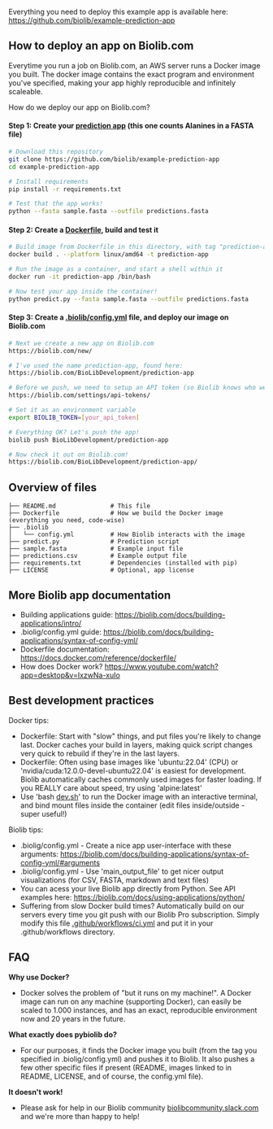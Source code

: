 Everything you need to deploy this example app is available here: https://github.com/biolib/example-prediction-app

## How to deploy an app on Biolib.com

Everytime you run a job on Biolib.com, an AWS server runs a Docker image you built. The docker image contains the exact program and environment you've specified, making your app highly reproducible and infinitely scaleable.

How do we deploy our app on Biolib.com?

#### Step 1: Create your [prediction app](https://github.com/biolib/example-prediction-app/blob/main/predict.py) (this one counts Alanines in a FASTA file)

```bash
# Download this repository
git clone https://github.com/biolib/example-prediction-app
cd example-prediction-app

# Install requirements
pip install -r requirements.txt

# Test that the app works!
python --fasta sample.fasta --outfile predictions.fasta
```

#### Step 2: Create a [Dockerfile](https://github.com/biolib/example-prediction-app/blob/main/Dockerfile), build and test it

```bash
# Build image from Dockerfile in this directory, with tag "prediction-app"
docker build . --platform linux/amd64 -t prediction-app

# Run the image as a container, and start a shell within it
docker run -it prediction-app /bin/bash

# Now test your app inside the container!
python predict.py --fasta sample.fasta --outfile predictions.fasta
```

#### Step 3: Create a [.biolib/config.yml](https://github.com/biolib/example-prediction-app/blob/main/.biolib/config.yml) file, and deploy our image on Biolib.com

```bash
# Next we create a new app on Biolib.com
https://biolib.com/new/

# I've used the name prediction-app, found here:
https://biolib.com/BioLibDevelopment/prediction-app

# Before we push, we need to setup an API token (so Biolib knows who we are)
https://biolib.com/settings/api-tokens/

# Set it as an environment variable
export BIOLIB_TOKEN=[your_api_token]

# Everything OK? Let's push the app!
biolib push BioLibDevelopment/prediction-app

# Now check it out on Biolib.com!
https://biolib.com/BioLibDevelopment/prediction-app/
```
## Overview of files
```markdown'
├── README.md               # This file
├── Dockerfile              # How we build the Docker image (everything you need, code-wise)
├── .biolib
│   └── config.yml          # How Biolib interacts with the image 
├── predict.py              # Prediction script
├── sample.fasta            # Example input file
├── predictions.csv         # Example output file
├── requirements.txt        # Dependencies (installed with pip)
├── LICENSE                 # Optional, app license
```

## More Biolib app documentation
- Building applications guide: https://biolib.com/docs/building-applications/intro/
- .biolig/config.yml guide: https://biolib.com/docs/building-applications/syntax-of-config-yml/
- Dockerfile documentation: https://docs.docker.com/reference/dockerfile/
- How does Docker work? https://www.youtube.com/watch?app=desktop&v=IxzwNa-xuIo

## Best development practices
Docker tips:
- Dockerfile: Start with "slow" things, and put files you're likely to change last. Docker caches your build in layers, making quick script changes very quick to rebuild if they're in the last layers.
- Dockerfile: Often using base images like 'ubuntu:22.04' (CPU) or 'nvidia/cuda:12.0.0-devel-ubuntu22.04' is easiest for development. Biolib automatically caches commonly used images for faster loading. If you REALLY care about speed, try using 'alpine:latest'
- Use 'bash [dev.sh](https://github.com/biolib/example-prediction-app/blob/main/dev.sh)' to run the Docker image with an interactive terminal, and bind mount files inside the container (edit files inside/outside - super useful!)

Biolib tips:
- .biolig/config.yml - Create a nice app user-interface with these arguments: https://biolib.com/docs/building-applications/syntax-of-config-yml/#arguments
- .biolig/config.yml - Use 'main_output_file' to get nicer output visualizations (for CSV, FASTA, markdown and text files)
- You can acess your live Biolib app directly from Python. See API examples here: https://biolib.com/docs/using-applications/python/
- Suffering from slow Docker build times? Automatically build on our servers every time you git push with our Biolib Pro subscription. Simply modify this file [.github/workflows/ci.yml](https://github.com/biolibtech/app-musite/blob/develop/.github/workflows/ci.yml) and put it in your .github/workflows directory.

## FAQ

**Why use Docker?**
- Docker solves the problem of "but it runs on my machine!". A Docker image can run on any machine (supporting Docker), can easily be scaled to 1.000 instances, and has an exact, reproducible environment now and 20 years in the future.

**What exactly does pybiolib do?**
- For our purposes, it finds the Docker image you built (from the tag you specified in .biolig/config.yml) and pushes it to Biolib. It also pushes a few other specific files if present (README, images linked to in README, LICENSE, and of course, the config.yml file).

**It doesn't work!**
- Please ask for help in our Biolib community [biolibcommunity.slack.com](https://biolibcommunity.slack.com/) and we're more than happy to help!
